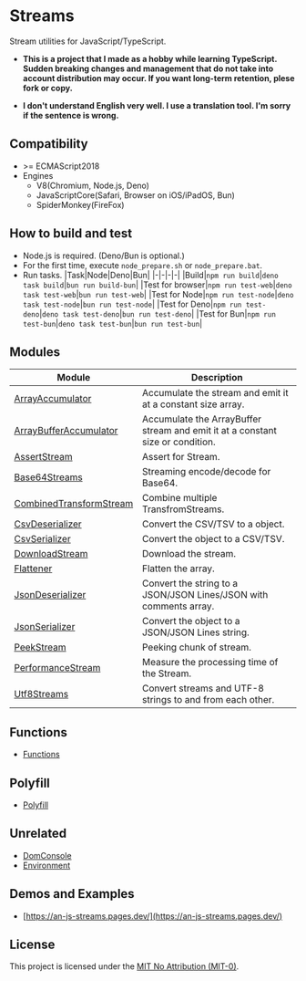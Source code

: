 # Streams
Stream utilities for JavaScript/TypeScript.

* **This is a project that I made as a hobby while learning TypeScript. Sudden breaking changes and management that do not take into account distribution may occur. If you want long-term retention, plese fork or copy.**

* **I don't understand English very well. I use a translation tool. I'm sorry if the sentence is wrong.**

## Compatibility
* \>= ECMAScript2018
* Engines
  * V8(Chromium, Node.js, Deno)
  * JavaScriptCore(Safari, Browser on iOS/iPadOS, Bun)
  * SpiderMonkey(FireFox)

## How to build and test
* Node.js is required. (Deno/Bun is optional.)
* For the first time, execute ```node_prepare.sh``` or ```node_prepare.bat```.
* Run tasks.
  |Task|Node|Deno|Bun|
  |-|-|-|-|
  |Build|```npm run build```|```deno task build```|```bun run build-bun```|
  |Test for browser|```npm run test-web```|```deno task test-web```|```bun run test-web```|
  |Test for Node|```npm run test-node```|```deno task test-node```|```bun run test-node```|
  |Test for Deno|```npm run test-deno```|```deno task test-deno```|```bun run test-deno```|
  |Test for Bun|```npm run test-bun```|```deno task test-bun```|```bun run test-bun```|

## Modules
|Module|Description|
|-|-|
|[ArrayAccumulator](dist/ArrayAccumulator/README.md)|Accumulate the stream and emit it at a constant size array.|
|[ArrayBufferAccumulator](dist/ArrayBufferAccumulator/README.md)|Accumulate the ArrayBuffer stream and emit it at a constant size or condition.|
|[AssertStream](dist/AssertStream/README.md)|Assert for Stream.|
|[Base64Streams](dist/Base64Streams/README.md)|Streaming encode/decode for Base64.|
|[CombinedTransformStream](dist/CombinedTransformStream/README.md)|Combine multiple TransfromStreams.|
|[CsvDeserializer](dist/CsvDeserializer/README.md)|Convert the CSV/TSV to a object.|
|[CsvSerializer](dist/CsvSerializer/README.md)|Convert the object to a CSV/TSV.|
|[DownloadStream](dist/DownloadStream/README.md)|Download the stream.|
|[Flattener](dist/Flattener/README.md)|Flatten the array.|
|[JsonDeserializer](dist/JsonDeserializer/README.md)|Convert the string to a JSON/JSON Lines/JSON with comments array.|
|[JsonSerializer](dist/JsonSerializer/README.md)|Convert the object to a JSON/JSON Lines string.|
|[PeekStream](dist/PeekStream/README.md)|Peeking chunk of stream.|
|[PerformanceStream](dist/PerformanceStream/README.md)|Measure the processing time of the Stream.|
|[Utf8Streams](dist/Utf8Streams/README.md)|Convert streams and UTF-8 strings to and from each other.|

## Functions
* [Functions](dist/funcs/README.md)

## Polyfill
* [Polyfill](dist/polyfill/README.md)

## Unrelated
* [DomConsole](dist/misc/DomConsole/README.md)
* [Environment](dist/misc/Environment/README.md)

## Demos and Examples
* [https://an-js-streams.pages.dev/](https://an-js-streams.pages.dev/)

## License
This project is licensed under the [MIT No Attribution (MIT-0)](LICENSE).